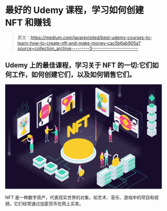 # 最好的 Udemy 课程，学习如何创建 NFT 和赚钱

> 原文：<https://medium.com/javarevisited/best-udemy-courses-to-learn-how-to-create-nft-and-make-money-cac5b6ab905a?source=collection_archive---------3----------------------->

## Udemy 上的最佳课程，学习关于 NFT 的一切:它们如何工作，如何创建它们，以及如何销售它们。

[![](img/eabceeacae10f939364f44d5ceca9653.png)](https://www.java67.com/2022/03/top-5-free-courses-to-learn-nft-non-fun.html)

NFT 是一种数字资产，代表现实世界的对象，如艺术、音乐、游戏中的项目和视频。它们经常通过加密货币在网上买卖。